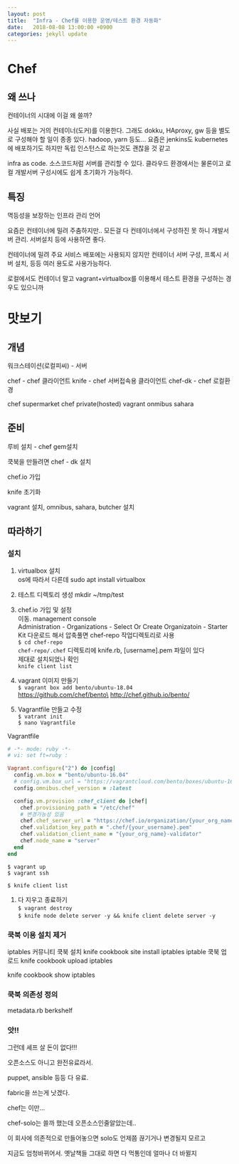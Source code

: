 ```yaml
---
layout: post
title:  "Infra - Chef를 이용한 운영/테스트 환경 자동화"
date:   2018-08-08 13:00:00 +0900
categories: jekyll update
---
```


# Chef

## 왜 쓰나

컨테이너의 시대에 이걸 왜 쓸까?

사실 배포는 거의 컨테이너(도커)를 이용한다. 그래도 dokku, HAproxy, gw 등을 별도로 구성해야 할 일이 종종 있다.
hadoop, yarn 등도...
요즘은 jenkins도 kubernetes에 배포하기도 하지만 독립 인스턴스로 하는것도 괜찮을 것 같고

infra as code. 소스코드처럼 서버를 관리할 수 있다. 클라우드 환경에서는 물론이고 로컬 개발서버 구성시에도 쉽게 초기화가 가능하다.

## 특징

멱등성을 보장하는 인프라 관리 언어

요즘은 컨테이너에 밀려 주춤하지만..
모든걸 다 컨테이너에서 구성하진 못 하니 개발서버 관리. 서버설치 등에 사용하면 좋다.

컨테이너에 밀려 주요 서비스 배포에는 사용되지 않지만
컨테이너 서버 구성, 프록시 서버 설치, 등등 여러 용도로 사용가능하다.

로컬에서도 컨테이너 말고 vagrant+virtualbox를 이용해서 테스트 환경을 구성하는 경우도 있으니까

# 맛보기

## 개념

워크스테이션(로컬피씨) - 서버

chef - chef 클라이언트
knife - chef 서버접속용 클라이언트
chef-dk - chef 로컬환경

chef supermarket
chef private(hosted)
vagrant
onmibus
sahara

## 준비

루비 설치 - chef gem설치

쿡북을 만들려면 chef - dk 설치

chef.io 가입

knife 초기화

vagrant 설치, omnibus, sahara, butcher 설치

## 따라하기

### 설치

1. virtualbox 설치\
os에 따라서 다른데 sudo apt install virtualbox

1. 테스트 디렉토리 생성
mkdir ~/tmp/test

1. chef.io 가입 및 설정\
이동. management console\
Administration - Organizations - Select Or Create Organizatoin - Starter Kit
다운로드 해서 압축풀면 chef-repo 작업디렉토리로 사용\
`$ cd chef-repo`\
`chef-repo/.chef` 디렉토리에 knife.rb, [username].pem 파일이 있다\
제대로 설치되었나 확인\
`knife client list`

1. vagrant 이미지 만들기\
`$ vagrant box add bento/ubuntu-18.04`\
https://github.com/chef/bento\
http://chef.github.io/bento/

2. Vagrantfile 만들고 수정\
`$ vatrant init`\
`$ nano Vagrantfile`

Vagrantfile
```ruby
# -*- mode: ruby -*-
# vi: set ft=ruby :

Vagrant.configure("2") do |config|
  config.vm.box = "bento/ubuntu-16.04"
  # config.vm.box_url = "https://vagrantcloud.com/bento/boxes/ubuntu-16.04/versions/201807.12.0/providers/virtualbox.box"
  config.omnibus.chef_version = :latest

  config.vm.provision :chef_client do |chef|
    chef.provisioning_path = "/etc/chef"
    # 변경가능성 있음
    chef.chef_server_url = "https://chef.io/organization/{your_org_name}"
    chef.validation_key_path = ".chef/{your_username}.pem"
    chef.validation_client_name = "{your_org_name}-validator"
    chef.node_name = "server"
  end
end
```

`$ vagrant up`\
`$ vagrant ssh`

`$ knife client list`

1. 다 지우고 종료하기\
`$ vagrant destroy`\
`$ knife node delete server -y && knife client delete server -y`


### 쿡북 이용 설치 제거

iptables 커뮤니티 쿡북 설치
knife cookbook site install iptables
iptable 쿡북 업로드
knife cookbook upload iptables

knife cookbook show iptables

### 쿡북 의존성 정의

metadata.rb
berkshelf

### 앗!!

그런데 셰프 살 돈이 없다!!!

오픈소스도 아니고 완전유료라서.

puppet, ansible 등등 다 유료.

fabric을 쓰는게 낫겠다.

chef는 이만...

chef-solo는 쓸까 했는데 오픈소스인줄알았는데..

이 회사에 의존적으로 만들어놓으면 solo도 언제쯤 끊기거나 변경될지 모르고

지금도 엄청바뀌어서. 옛날책들 그대로 하면 다 먹통인데 얼마나 더 바뀔지
